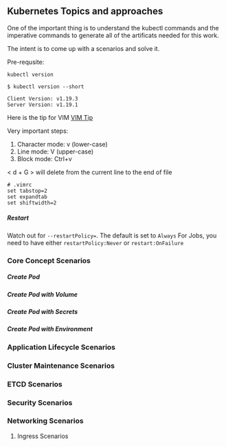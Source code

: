 ## Kubernetes Topics and approaches

One of the important thing is to understand the kubectl commands and the imperative commands to generate all of the artificats needed for this work.  

The intent is to come up with a scenarios and solve it. 

Pre-requsite:

`kubectl version`

```
$ kubectl version --short

Client Version: v1.19.3
Server Version: v1.19.1
```

Here is the tip for VIM
[VIM Tip](https://opensource.com/article/19/2/getting-started-vim-visual-mode)

Very important steps:

1. Character mode: v (lower-case)
2. Line mode: V (upper-case)
3. Block mode: Ctrl+v

< d + G > will delete from the current line to the end of file

```
# .vimrc
set tabstop=2
set expandtab
set shiftwidth=2
```
##### <i>Restart</i> 
Watch out for `--restartPolicy=`. The default is set to `Always`
For Jobs, you need to have either `restartPolicy:Never` or `restart:OnFailure`




### Core Concept Scenarios

##### Create Pod 

##### Create Pod with Volume

##### Create Pod with Secrets

##### Create Pod with Environment






### Application Lifecycle Scenarios



### Cluster Maintenance Scenarios



### ETCD Scenarios

### Security Scenarios


### Networking Scenarios

1. Ingress Scenarios